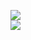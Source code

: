 [![](https://img.shields.io/badge/Made%20With-Github%20Spray-lightgrey.svg?style=for-the-badge&logo=github)](https://github.com/Annihil/github-spray#2220)  
[![](https://i.imgur.com/2DrTn0Z.gif)](https://github.com/Annihil/github-spray)